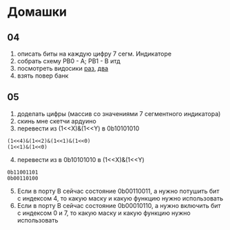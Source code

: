 # Домашки

## 04
1) описать биты на каждую цифру 7 сегм. Индикаторе
2) собрать схему PB0 - A; PB1 - B итд
3) посмотреть видосики [раз](https://www.youtube.com/watch?v=8qwEJof95To), [два](https://www.youtube.com/watch?v=YLv9jyzebPc)
4) взять повер банк

## 05
1) доделать цифры (массив со значениями 7 сегментного индикатора)
2) скинь мне скетчи ардуино
3) перевести из (1<<X)&(1<<Y) в 0b10101010
```
(1<<4)&(1<<2)&(1<<1)&(1<<0)
(1<<1)&(1<<0)
```

4) перевести из в 0b10101010 в (1<<X)&(1<<Y)
```
0b11001101
0b00110100
```

5) Если в порту B сейчас состояние 0b00110011, а нужно потушить бит с индексом 4, то какую маску и какую функцию нужно использовать
6) Если в порту B сейчас состояние 0b00010110, а нужно включить бит с индексом 0 и 7, то какую маску и какую функцию нужно использовать
